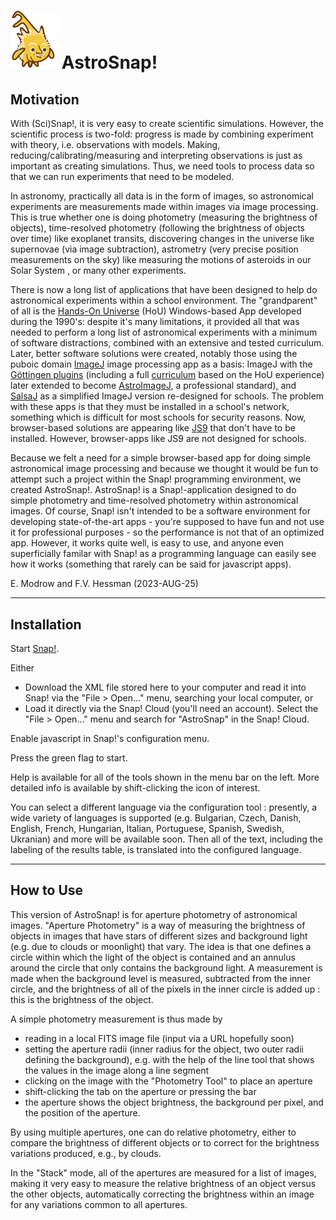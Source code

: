 # <img alt="scientific-snap icon" src="../images/einstein_snap.png" width="75"/> AstroSnap!

## Motivation

With (Sci)Snap!, it is very easy to create scientific simulations.  However, the scientific process is two-fold:  progress is made by combining experiment with theory, i.e. observations with models.  Making, reducing/calibrating/measuring and interpreting observations is just as important as creating simulations.  Thus, we need tools to process data so that we can run experiments that need to be modeled.

In astronomy, practically all data is in the form of images, so astronomical experiments are measurements made within images via image processing.  This is true whether one is doing photometry (measuring the brightness of objects), time-resolved photometry (following the brightness of objects over time) like exoplanet transits, discovering changes in the universe like supernovae (via image subtraction), astrometry (very precise position measurements on the sky) like measuring the motions of asteroids in our Solar System , or many other experiments.

There is now a long list of applications that have been designed to help do astronomical experiments within a school environment.  The "grandparent" of all is the [Hands-On Universe](https://globalhandsonuniverse.org) (HoU) Windows-based App developed during the 1990's: despite it's many limitations, it provided all that was needed to perform a long list of astronomical experiments with a minimum of software distractions, combined with an extensive and tested curriculum.  Later, better software solutions were created, notably those using the puboic domain [ImageJ](https://https://imagej.nih.gov/ij/) image processing app as a basis: ImageJ with the [Göttingen plugins](https://www.astro.physik.uni-goettingen.de/~hessman/ImageJ/) (including a full [curriculum](https://www.astro.physik.uni-goettingen.de/~hessman/ImageJ/Book/) based on the HoU experience) later extended to become [AstroImageJ](https://www.astro.louisville.edu/software/astroimagej/), a professional standard), and [SalsaJ](https://handsonuniverse.org/software/#:~:text=SalsaJ%20is%20free%2C%20student-friendly%20software%20developed%20specifically%20for,discoveries%20that%20lead%20to%20true%20excitement%20about%20science.) as a simplified ImageJ version re-designed for schools.  The problem with these apps is that they must be installed in a school's network, something which is difficult for most schools for security reasons.  Now, browser-based solutions are appearing like [JS9](https://js9.si.edu) that don't have to be installed.  However, browser-apps like JS9 are not designed for schools.

Because we felt a need for a simple browser-based app for doing simple astronomical image processing and because we thought it would be fun to attempt such a project within the Snap! programming environment, we created AstroSnap!.  AstroSnap! is a Snap!-application designed to do simple photometry and time-resolved photometry within astronomical images.  Of course, Snap! isn't intended to be a software environment for developing state-of-the-art apps - you're supposed to have fun and not use it for professional purposes - so the performance is not that of an optimized app.  However, it works quite well, is easy to use, and anyone even superficially familar with Snap! as a programming language can easily see how it works (something that rarely can be said for javascript apps).

E. Modrow and F.V. Hessman (2023-AUG-25)

---

## Installation

Start [Snap!](https://snap.berkeley.edu/).

Either
* Download the XML file stored here to your computer and read it into Snap! via the "File > Open..." menu, searching your local computer, or
* Load it directly via the Snap! Cloud (you'll need an account). Select the "File > Open..." menu and search for "AstroSnap" in the Snap! Cloud.
  
Enable javascript in Snap!'s configuration menu.

Press the green flag to start.

Help is available for all of the tools shown in the menu bar on the left.  More detailed info is available by shift-clicking the icon of interest.

You can select a different language via the configuration tool : presently, a wide variety of languages is supported (e.g. Bulgarian, Czech, Danish, English, French, Hungarian, Italian, Portuguese, Spanish, Swedish, Ukranian) and more will be available soon.  Then all of the text, including the labeling of the results table, is translated into the configured language.

---

## How to Use

This version of AstroSnap! is for aperture photometry of astronomical images.  "Aperture Photometry" is a way of measuring the brightness of objects in images that have stars of different sizes and background light (e.g. due to clouds or moonlight) that vary.  The idea is that one defines a circle within which the light of the object is contained and an annulus around the circle that only contains the background light.  A measurement is made when the background level is measured, subtracted from the inner circle, and the brightness of all of the pixels in the inner circle is added up : this is the brightness of the object.

A simple photometry measurement is thus made by
* reading in a local FITS image file (input via a URL hopefully soon)
* setting the aperture radii (inner radius for the object, two outer radii defining the background), e.g. with the help of the line tool that shows the values in the image along a line segment
* clicking on the image with the "Photometry Tool" to place an aperture
* shift-clicking the tab on the aperture or pressing the <SPACE> bar
* the aperture shows the object brightness, the background per pixel, and the position of the aperture.

By using multiple apertures, one can do relative photometry, either to compare the brightness of different objects or to correct for the brightness variations produced, e.g., by clouds.

In the "Stack" mode, all of the apertures are measured for a list of images, making it very easy to measure the relative brightness of an object versus the other objects, automatically correcting the brightness within an image for any variations common to all apertures.

